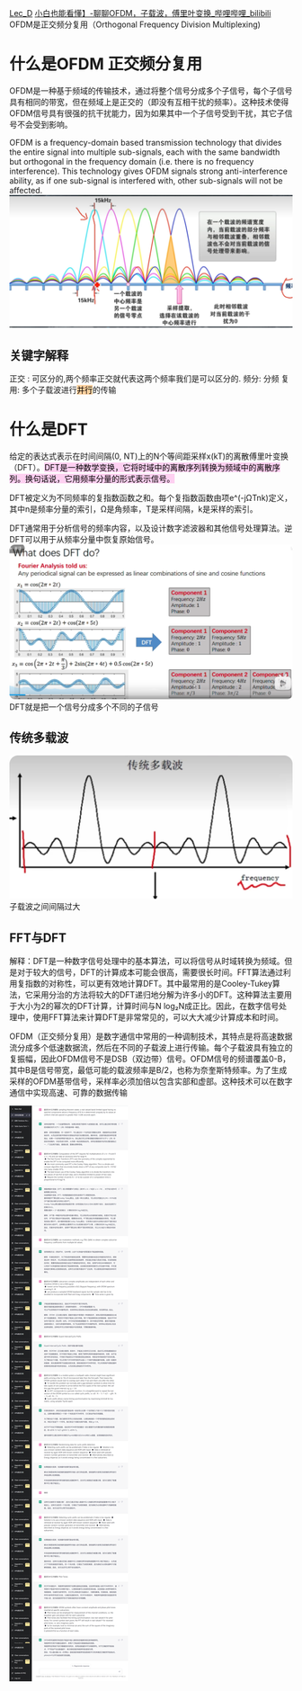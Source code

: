 [Lec_D](assets/lect_D.pdf)
[小白也能看懂】-聊聊OFDM，子载波，傅里叶变换\_哔哩哔哩\_bilibili](https://www.bilibili.com/video/BV12z411B7y9/?spm_id_from=333.337.search-card.all.click&vd_source=2f6e531d9d833ca7fdcd8c5bb99bd1bb)
OFDM是正交频分复用（Orthogonal Frequency Division Multiplexing)
# 什么是OFDM 正交频分复用
OFDM是一种基于频域的传输技术，通过将整个信号分成多个子信号，每个子信号具有相同的带宽，但在频域上是正交的（即没有互相干扰的频率）。这种技术使得OFDM信号具有很强的抗干扰能力，因为如果其中一个子信号受到干扰，其它子信号不会受到影响。

OFDM is a frequency-domain based transmission technology that divides the entire signal into multiple sub-signals, each with the same bandwidth but orthogonal in the frequency domain (i.e. there is no frequency interference). This technology gives OFDM signals strong anti-interference ability, as if one sub-signal is interfered with, other sub-signals will not be affected.
![](assets/截图_20230325153428.png)
##  关键字解释
正交 : 可区分的,两个频率正交就代表这两个频率我们是可以区分的.
频分: 分频
复用: 多个子载波进行<mark style="background: #FFB86CA6;">并行</mark>的传输

# 什么是DFT
给定的表达式表示在时间间隔(0, NT)上的N个等间距采样x(kT)的离散傅里叶变换（DFT）。<mark style="background: #FFB8EBA6;">DFT是一种数学变换，它将时域中的离散序列转换为频域中的离散序列。换句话说，它用频率分量的形式表示信号。</mark>

DFT被定义为不同频率的复指数函数之和。每个复指数函数由项e^(-jΩTnk)定义，其中n是频率分量的索引，Ω是角频率，T是采样间隔，k是采样的索引。

DFT通常用于分析信号的频率内容，以及设计数字滤波器和其他信号处理算法。逆DFT可以用于从频率分量中恢复原始信号。
![](assets/Pasted%20image%2020230223155231.png)
DFT就是把一个信号分成多个不同的子信号
## 传统多载波
![](assets/Pasted%20image%2020230223152043.png)
子载波之间间隔过大

## FFT与DFT
解释：DFT是一种数字信号处理中的基本算法，可以将信号从时域转换为频域。但是对于较大的信号，DFT的计算成本可能会很高，需要很长时间。FFT算法通过利用复指数的对称性，可以更有效地计算DFT。其中最常用的是Cooley-Tukey算法，它采用分治的方法将较大的DFT递归地分解为许多小的DFT。这种算法主要用于大小为2的幂次的DFT计算，计算时间与N log₂N成正比。因此，在数字信号处理中，使用FFT算法来计算DFT是非常常见的，可以大大减少计算成本和时间。

OFDM（正交频分复用）是数字通信中常用的一种调制技术，其特点是将高速数据流分成多个低速数据流，然后在不同的子载波上进行传输。每个子载波具有独立的复振幅，因此OFDM信号不是DSB（双边带）信号。OFDM信号的频谱覆盖0-B，其中B是信号带宽，最低可能的载波频率是B/2，也称为奈奎斯特频率。为了生成采样的OFDM基带信号，采样率必须加倍以包含实部和虚部。这种技术可以在数字通信中实现高速、可靠的数据传输

![](assets/Pasted%20image%2020230325164908.png)